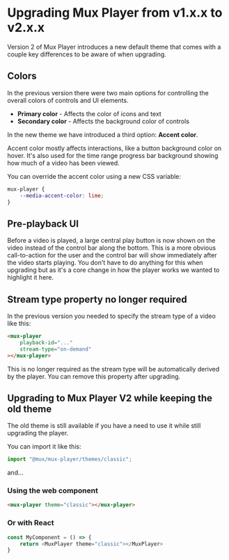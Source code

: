 # Upgrading Mux Player from v1.x.x to v2.x.x

Version 2 of Mux Player introduces a new default theme that comes with a couple key differences to be aware of when upgrading.

## Colors

In the previous version there were two main options for controlling the overall colors of controls and UI elements.

- **Primary color** - Affects the color of icons and text
- **Secondary color** - Affects the background color of controls

In the new theme we have introduced a third option: **Accent color**.

Accent color mostly affects interactions, like a button background color on hover. It's also used for the time range progress bar background showing how much of a video has been viewed.

You can override the accent color using a new CSS variable:

```css
mux-player {
	--media-accent-color: lime;
}
```

## Pre-playback UI

Before a video is played, a large central play button is now shown on the video instead of the control bar along the bottom. This is a more obvious call-to-action for the user and the control bar will show immediately after the video starts playing. You don't have to do anything for this when upgrading but as it's a core change in how the player works we wanted to highlight it here.

## Stream type property no longer required

In the previous version you needed to specify the stream type of a video like this:

```html
<mux-player
	playback-id="..."
	stream-type="on-demand"
></mux-player>
```

This is no longer required as the stream type will be automatically derived by the player. You can remove this property after upgrading.

## Upgrading to Mux Player V2 while keeping the old theme

The old theme is still available if you have a need to use it while still upgrading the player.

You can import it like this:

```javascript
import "@mux/mux-player/themes/classic";
```

and...

### Using the web component

```html
<mux-player theme="classic"></mux-player>
```

### Or with React

```javascript
const MyComponent = () => {
	return <MuxPlayer theme="classic"></MuxPlayer>
}
```